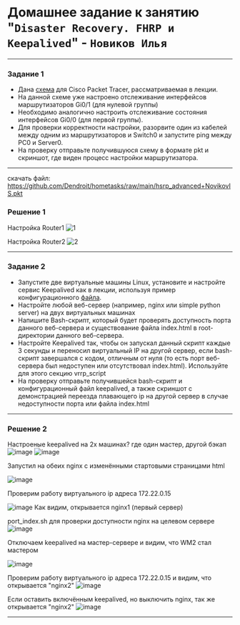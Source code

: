 # Домашнее задание к занятию "`Disaster Recovery. FHRP и Keepalived`" - `Новиков Илья`


------

### Задание 1
- Дана [схема](1/hsrp_advanced.pkt) для Cisco Packet Tracer, рассматриваемая в лекции.
- На данной схеме уже настроено отслеживание интерфейсов маршрутизаторов Gi0/1 (для нулевой группы)
- Необходимо аналогично настроить отслеживание состояния интерфейсов Gi0/0 (для первой группы).
- Для проверки корректности настройки, разорвите один из кабелей между одним из маршрутизаторов и Switch0 и запустите ping между PC0 и Server0.
- На проверку отправьте получившуюся схему в формате pkt и скриншот, где виден процесс настройки маршрутизатора.

------
скачать файл:
https://github.com/Dendroit/hometasks/raw/main/hsrp_advanced+NovikovIS.pkt

### Решение 1
Настройка Router1
![1](https://github.com/Dendroit/hometasks/assets/155379046/317f8b14-144a-4a1b-b95d-77f36c8974c1)

Настройка Router2
![2](https://github.com/Dendroit/hometasks/assets/155379046/c614361f-b1d5-43a2-879e-6b01b947b0bb)

------

### Задание 2
- Запустите две виртуальные машины Linux, установите и настройте сервис Keepalived как в лекции, используя пример конфигурационного [файла](1/keepalived-simple.conf).
- Настройте любой веб-сервер (например, nginx или simple python server) на двух виртуальных машинах
- Напишите Bash-скрипт, который будет проверять доступность порта данного веб-сервера и существование файла index.html в root-директории данного веб-сервера.
- Настройте Keepalived так, чтобы он запускал данный скрипт каждые 3 секунды и переносил виртуальный IP на другой сервер, если bash-скрипт завершался с кодом, отличным от нуля (то есть порт веб-сервера был недоступен или отсутствовал index.html). Используйте для этого секцию vrrp_script
- На проверку отправьте получившейся bash-скрипт и конфигурационный файл keepalived, а также скриншот с демонстрацией переезда плавающего ip на другой сервер в случае недоступности порта или файла index.html

------

### Решение 2
Настроеные keepalived на 2х машинах? где один мастер, другой бэкап
![image](https://github.com/Dendroit/hometasks/assets/155379046/b733bd88-e6a9-4ace-ad9e-7341b94a38f8)
![image](https://github.com/Dendroit/hometasks/assets/155379046/efd0b22d-f09d-4b1c-af3a-f507db13e5cc)


<p>
Запустил на обеих nginx с изменёнными стартовыми страницами html
  
![image](https://github.com/Dendroit/hometasks/assets/155379046/b7856a92-d99b-4b10-a8b7-092428ed5783)


Проверим работу виртуального ip адреса 172.22.0.15
  
![image](https://github.com/Dendroit/hometasks/assets/155379046/e25e389d-e3ca-4125-8115-2f865ee80574)
Как видим, открывается nginx1 (первый сервер)

port_index.sh для проверки доступности nginx на целевом сервере
![image](https://github.com/Dendroit/hometasks/assets/155379046/e430a96d-dbc1-4f52-8eea-fe0349f9e75f)


Отключаем keepalived на мастер-сервере и видим, что WM2 стал мастером

![image](https://github.com/Dendroit/hometasks/assets/155379046/247e8e56-bc71-4b2e-b22f-d370b2f4cdf3)

Проверим работу виртуального ip адреса 172.22.0.15 и видим, что открывается "nginx2"
![image](https://github.com/Dendroit/hometasks/assets/155379046/04d277b6-04d2-4680-a935-0cf9b45eb731)

Если оставить включённым keepalived, но выключить nginx, так же открывается "nginx2" 
![image](https://github.com/Dendroit/hometasks/assets/155379046/0f0c779d-e32c-4ba3-a550-0f7d97489f79)


------
